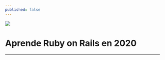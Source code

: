 ```yaml
---
published: false
---
```

![](https://res.cloudinary.com/craftwebs/image/upload/v1586028200/blekn91890-9-1/blgs-img76/2785.png)
# Aprende Ruby on Rails en 2020
----
